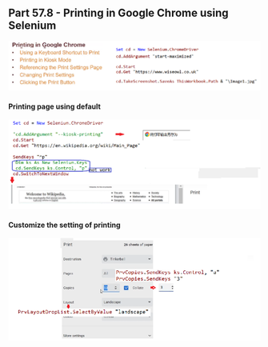 ## Part 57.8 - Printing in Google Chrome using Selenium

![ptsv](../images/ptsv.PNG)

#### Printing page using default

![spdf](../images/spdf.PNG)

#### Customize the setting of printing 

![cpst](../images/cpst.PNG)

